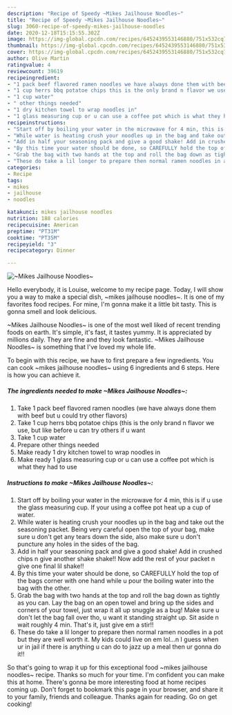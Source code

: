 ```yaml
---
description: "Recipe of Speedy ~Mikes Jailhouse Noodles~"
title: "Recipe of Speedy ~Mikes Jailhouse Noodles~"
slug: 3060-recipe-of-speedy-mikes-jailhouse-noodles
date: 2020-12-18T15:15:55.302Z
image: https://img-global.cpcdn.com/recipes/6452439553146880/751x532cq70/mikes-jailhouse-noodles-recipe-main-photo.jpg
thumbnail: https://img-global.cpcdn.com/recipes/6452439553146880/751x532cq70/mikes-jailhouse-noodles-recipe-main-photo.jpg
cover: https://img-global.cpcdn.com/recipes/6452439553146880/751x532cq70/mikes-jailhouse-noodles-recipe-main-photo.jpg
author: Olive Martin
ratingvalue: 4
reviewcount: 39619
recipeingredient:
- "1 pack beef flavored ramen noodles we have always done them with beef but u could try other flavors"
- "1 cup herrs bbq potatoe chips this is the only brand n flavor we use but like before u can try others if u want"
- "1 cup water"
- " other things needed"
- "1 dry kitchen towel to wrap noodles in"
- "1 glass measuring cup or u can use a coffee pot which is what they had to use"
recipeinstructions:
- "Start off by boiling your water in the microwave for 4 min, this is if u use the glass measuring cup. If your using a coffee pot heat up a cup of water."
- "While water is heating crush your noodles up in the bag and take out the seasoning packet. Being very careful open the top of your bag, make sure u don&#39;t get any tears down the side, also make sure u don&#39;t puncture any holes in the sides of the bag."
- "Add in half your seasoning pack and give a good shake! Add in crushed chips n give another shake shake!! Now add the rest of your packet n give one final lil shake!!"
- "By this time your water should be done, so CAREFULLY hold the top of the bags corner with one hand while u pour the boiling water into the bag with the other."
- "Grab the bag with two hands at the top and roll the bag down as tightly as you can. Lay the bag on an open towel and bring up the sides and corners of your towel, just wrap it all up snuggle as a bug! Make sure u don&#39;t let the bag fall over tho, u want it standing straight up. Sit aside n wait roughly 4 min. That&#39;s it, just give em a stir!!"
- "These do take a lil longer to prepare then normal ramen noodles in a pot but they are well worth it. My kids could live on em lol...n I guess when ur in jail if there is anything u can do to jazz up a meal then ur gonna do it!!"
categories:
- Recipe
tags:
- mikes
- jailhouse
- noodles

katakunci: mikes jailhouse noodles 
nutrition: 188 calories
recipecuisine: American
preptime: "PT31M"
cooktime: "PT35M"
recipeyield: "3"
recipecategory: Dinner

---
```



![~Mikes Jailhouse Noodles~](https://img-global.cpcdn.com/recipes/6452439553146880/751x532cq70/mikes-jailhouse-noodles-recipe-main-photo.jpg)

Hello everybody, it is Louise, welcome to my recipe page. Today, I will show you a way to make a special dish, ~mikes jailhouse noodles~. It is one of my favorites food recipes. For mine, I'm gonna make it a little bit tasty. This is gonna smell and look delicious.

~Mikes Jailhouse Noodles~ is one of the most well liked of recent trending foods on earth. It's simple, it's fast, it tastes yummy. It is appreciated by millions daily. They are fine and they look fantastic. ~Mikes Jailhouse Noodles~ is something that I've loved my whole life.




To begin with this recipe, we have to first prepare a few ingredients. You can cook ~mikes jailhouse noodles~ using 6 ingredients and 6 steps. Here is how you can achieve it.

<!--inarticleads1-->

##### The ingredients needed to make ~Mikes Jailhouse Noodles~:

1. Take 1 pack beef flavored ramen noodles (we have always done them with beef but u could try other flavors)
1. Take 1 cup herrs bbq potatoe chips (this is the only brand n flavor we use, but like before u can try others if u want
1. Take 1 cup water
1. Prepare  other things needed
1. Make ready 1 dry kitchen towel to wrap noodles in
1. Make ready 1 glass measuring cup or u can use a coffee pot which is what they had to use




<!--inarticleads2-->

##### Instructions to make ~Mikes Jailhouse Noodles~:

1. Start off by boiling your water in the microwave for 4 min, this is if u use the glass measuring cup. If your using a coffee pot heat up a cup of water.
1. While water is heating crush your noodles up in the bag and take out the seasoning packet. Being very careful open the top of your bag, make sure u don&#39;t get any tears down the side, also make sure u don&#39;t puncture any holes in the sides of the bag.
1. Add in half your seasoning pack and give a good shake! Add in crushed chips n give another shake shake!! Now add the rest of your packet n give one final lil shake!!
1. By this time your water should be done, so CAREFULLY hold the top of the bags corner with one hand while u pour the boiling water into the bag with the other.
1. Grab the bag with two hands at the top and roll the bag down as tightly as you can. Lay the bag on an open towel and bring up the sides and corners of your towel, just wrap it all up snuggle as a bug! Make sure u don&#39;t let the bag fall over tho, u want it standing straight up. Sit aside n wait roughly 4 min. That&#39;s it, just give em a stir!!
1. These do take a lil longer to prepare then normal ramen noodles in a pot but they are well worth it. My kids could live on em lol...n I guess when ur in jail if there is anything u can do to jazz up a meal then ur gonna do it!!




So that's going to wrap it up for this exceptional food ~mikes jailhouse noodles~ recipe. Thanks so much for your time. I'm confident you can make this at home. There's gonna be more interesting food at home recipes coming up. Don't forget to bookmark this page in your browser, and share it to your family, friends and colleague. Thanks again for reading. Go on get cooking!
